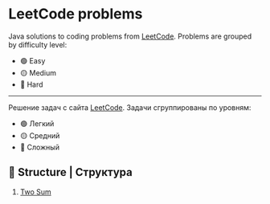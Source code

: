# LeetCode problems

Java solutions to coding problems from [LeetCode](https://leetcode.com/).
Problems are grouped by difficulty level:

- 🟢 Easy
- 🟡 Medium
- 🔴 Hard

---
Решение задач с сайта [LeetCode](https://leetcode.com/).
Задачи сгруппированы по уровням:

- 🟢 Легкий
- 🟡 Средний
- 🔴 Сложный


## 📁 Structure | Структура
1. [Two Sum](https://github.com/DariaPolubenko/leetcode-problems/tree/main/src/main/java/leetcode/easy/two_sum)



